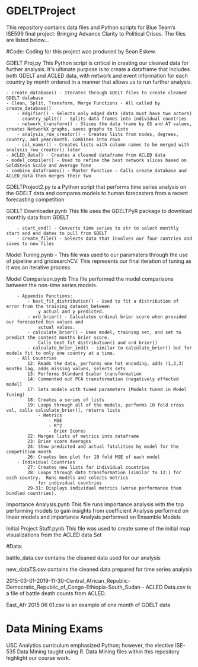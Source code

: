 # GDELTProject

This repository contains data files and Python scripts for Blue Team’s ISE599 final project: Bringing Advance Clarity to Political Crises.  The files are listed below…

#Code:
Coding for this project was produced by Sean Eskew.

GDELT Proj.py This Python script is critical in creating our cleaned data for further analysis.  It's ultimate purpose is to create a dataframe that includes both GDELT and ACLED data, with network and event information for each country by month ordered in a manner that allows us to run further analysis.

	- create_database() - Iterates through GDELT files to create cleaned GDELT database
	- Clean, Split, Transform, Merge Functions - All called by create_database()
		- edgifier() - Selects only edged data (data must have two actors)
		- country_split() - Splits data frames into individual countries
		- network_transform() - Slices the data frame by GS and AT values, creates NetworkX graphs, saves graphs to lists
		- analysis_row_creator() - Creates lists from nodes, degrees, country, and year/month. Combines into rows
		- col_namer() - Creates lists with column names to be merged with analysis_row_creator() later
	- ACLED_data() - Creates a cleaned dataframe from ACLED data
	- model_compiler() - Used to refine the best network slices based on GoldStein Scale and Average Tone
	- combine_dataframes() - Master Function - Calls create_database and ACLED_data then merges their two 

GDELTProject2.py is a Python script that performs time series analysis on the GDELT data and compares models to human forecasters from a recent forecasting competition

GDELT Downloader.pynb  This file uses the GDELTPyR package to download monthly data from GDELT
		
		- start_end() - Converts time series to str to select monthly start and end dates to pull from GDELT
		- create_file() - Selects data that involves our four contries and saves to new files

Model Tuning.pynb -
		This file was used to our paramaters through the use of pipeline and gridsearchCV.  This represents our
		final iteration of tuning as it was an iterative process.

Model Comparison.pynb  This file performed the model comparisons between the non-time series models.

		- Appendix Functions:
			- best_fit_distribution() - Used to fit a distribution of error from the training dataset between 
				y actual and y predicted.
			- ord_brier() - Calculates ordinal brier score when provided our forecasted bin values and 
				actual values.
			- calculate_brier() - Uses model, training set, and set to predict the contest months brier score. 
				Calls best_fit_distribution() and ord_brier()
			- calculate_brier_ind() - similar to calculate_brier() but for models fit to only one country at a time.
		- All Countries
			12: Reads the data, performs one hot encoding, adds (1,2,3) months lag, adds missing values, selects sets
			13: Performs Standard Scaler transformation
			14: Commented out PCA transformation (negatively effected model)
			17: Sets models with tuned parameters (Models tuned in Model Tuning)
			18: Creates a series of lists
			19: Loops through all of the models, performs 10 fold cross val, calls calculate_brier(), returns lists
				- Metrics
					- MSE
					- R^2
					- Brier Scores
			22: Merges lists of metrics into dataframe
			23: Brier score Averages
			24: Show predicted and actual fatalities by model for the competition month
			26: Creates box plot for 10 fold MSE of each model
 		- Individual Countries
			27: Creates new lists for individual countries
			28: Loops through data transformation (similar to 12:) for each country.  Runs models and colects metrics
				for individual countries
			29-31: Displays individual metrics (worse performance than bundled countries).

Importance Analysis.pynb This file runs importance analysis with the top performing models to gain insights from coefficient Analysis performed on linear models and importance Analysis performed on Ensemble Models

Initial Project Stuff.pynb  This file was used to create some of the initial map visualizations from the ACLED data Set


#Data:

battle_data.csv contains the cleaned data used for our analysis

new_dataTS.csv contains the cleaned data prepared for time series analysis

2015-03-01-2019-11-30-Central_African_Republic-Democratic_Republic_of_Congo-Ethiopia-South_Sudan - ACLED Data.csv is a file of battle death counts from ACLED.

East_Afr 2015 06 01.csv is an example of one month of GDELT data

# Data Mining Exams

USC Analytics curriculum emphasized Python; however, the elective ISE-535 Data Mining taught using R.  Data Mining files within this repository highlight our course work.
